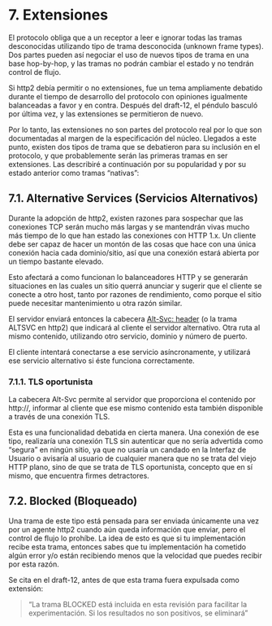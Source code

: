 # 7. Extensiones

El protocolo obliga que a un receptor a leer e ignorar todas las tramas desconocidas utilizando tipo de trama desconocida (unknown frame types). Dos partes pueden así negociar el uso de nuevos tipos de trama en una base hop-by-hop, y las tramas no podrán cambiar el estado y no tendrán control de flujo.

Si http2 debía permitir o no extensiones, fue un tema ampliamente debatido durante el tiempo de desarrollo del protocolo con opiniones igualmente balanceadas a favor y en contra. Después del draft-12, el péndulo basculó por última vez, y las extensiones se permitieron de nuevo.

Por lo tanto, las extensiones no son partes del protocolo real por lo que son documentadas al margen de la especificación del núcleo. Llegados a este punto, existen dos tipos de trama que se debatieron para su inclusión en el protocolo, y que probablemente serán las primeras tramas en ser extensiones. Las describiré a continuación por su popularidad y por su estado anterior como tramas “nativas”:

## 7.1. Alternative Services (Servicios Alternativos)

Durante la adopción de http2, existen razones para sospechar que las conexiones TCP serán mucho más largas y se mantendrán vivas mucho más tiempo de lo que han estado las conexiones con HTTP 1.x. Un cliente debe ser capaz de hacer un montón de las cosas que hace con una única conexión hacia cada dominio/sitio, así que una conexión estará abierta por un tiempo bastante elevado.

Esto afectará a como funcionan lo balanceadores HTTP y se generarán situaciones en las cuales un sitio querrá anunciar y sugerir que el cliente se conecte a otro host, tanto por razones de rendimiento, como porque el sitio puede necesitar mantenimiento u otra razón similar.

El servidor enviará entonces la cabecera [Alt-Svc: header](https://tools.ietf.org/html/draft-ietf-httpbis-alt-svc-07) (o la trama ALTSVC en http2) que indicará al cliente el servidor alternativo. Otra ruta al mismo contenido, utilizando otro servicio, dominio y número de puerto.

El cliente intentará conectarse a ese servicio asíncronamente, y utilizará ese servicio alternativo si éste funciona correctamente.

### 7.1.1. TLS oportunista

La cabecera Alt-Svc permite al servidor que proporciona el contenido por http://, informar al cliente que ese mismo contenido esta también disponible a través de una conexión TLS.

Esta es una funcionalidad debatida en cierta manera. Una conexión de ese tipo, realizaría una conexión TLS sin autenticar que no sería advertida como “segura” en ningún sitio, ya que no usaría un candado en la Interfaz de Usuario o avisaría al usuario de cualquier manera que no se trata del viejo HTTP plano, sino de que se trata de TLS oportunista, concepto que en sí mismo, que encuentra firmes detractores.

## 7.2. Blocked (Bloqueado)

Una trama de este tipo está pensada para ser enviada únicamente una vez por un agente http2 cuando aún queda información que enviar, pero el control de flujo lo prohíbe. La idea de esto es que si tu implementación recibe esta trama, entonces sabes que tu implementación ha cometido algún error y/o están recibiendo menos que la velocidad que puedes recibir por esta razón.

Se cita en el draft-12, antes de que esta trama fuera expulsada como extensión: 

> “La trama BLOCKED está incluida en esta revisión para facilitar la experimentación. Si los resultados no son positivos, se eliminará”
